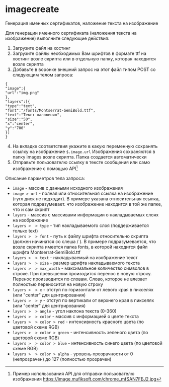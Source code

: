 # imagecreate
Генерация именных сертификатов, наложение текста на изображение


Для генерации именного сертификата (наложения текста на изображение) выполните следующие действия:
1. Загрузите файл на хостинг
2. Загрузите файлы необходимых Вам шрифтов в формате ttf на хостинг возле скрипта или в отдельную папку, которая находится возле скрипта
3. Добавьте в воронке внешний запрос на этот файл типом POST со следующим телом запроса:
```
{
"image":{
"url":"img.png"
},
"layers":[{
"type":"text",
"font":"/fonts/Montserrat-SemiBold.ttf",
"text":"Текст наложения",
"size":"50",
"x":"center",
"y":"700"
}]
}
```
4. На вкладке соответствия укажите в какую переменную сохранять ссылку на изображение `$.image.url`
Изображения сохраняются в папку images возле скрипта. Папка создается автоматически
5. Отправьте пользователю ссылку в тексте сообщения или само изображение с помощью API[^1]

Описание параметров тела запроса:
- `image` - массив с данными исходного изображения
- `image > url` - полная или относительная ссылка на изображение (гугл диск не подходит). В примере указана относительная ссылка, которая подразумевает. что изображение находится в той же папке, что и сам скрипт
- `layers` - массив с массивами информации о накладываемых слоях на изображение
- `layers >  > type` - тип накладываемого слоя (поддерживается только text)
- `layers >  > font` - путь к файлу шрифта относительно скрипта (должен начинатся со слеша / ). В примере подразумевается, что возле скрипта имеется папка fonts, в которой находится файл шрифта Montserrat-SemiBold.ttf
- `layers >  > text` - накладываемый на изображение текст
- `layers >  > size` - размер шрифта накладываемого текста
- `layers >  > max_width` - максимальное количество символов в строке. При превышении произодится перенос в новую строку. Перенос производится по словам. Слово, которое не влезает полностью переносится на новую строку
- `layers >  > x` - отступ по горизонтали от левого края в пикселях (или "center" для центрирования)
- `layers >  > y` - отступ по вертикали от верхнего края в пикселях (или "center" для центрирования)
- `layers >  > angle` - угол наклона текста (0-360)
- `layers >  > color` - массив с информацией о цвете текста
- `layers >  > color > red` - интенсивность красного цвета (по цветовой схеме RGB)
- `layers >  > color > green` - интенсивность зеленого цвета (по цветовой схеме RGB)
- `layers >  > color > blue` - интенсивность синего цвета (по цветовой схеме RGB)
- `layers >  > color > alpha` - уровень прозрачности от 0 (непрозрачен) до 127 (полностью прозрачен)


[^1]: Пример использования API для отправки пользователю изображения https://image.mufiksoft.com/chrome_mfSAN7FEJ2.jpg
